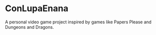 # ConLupaEnana
A personal video game project inspired by games like Papers Please and Dungeons and Dragons.
